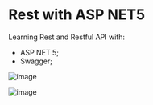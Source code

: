 # Rest with ASP NET5
Learning Rest and Restful API with:
- ASP NET 5;
- Swagger;

![image](https://user-images.githubusercontent.com/60905273/179379615-eb608466-8fa2-42f0-93c3-634ea9332a59.png)

![image](https://user-images.githubusercontent.com/60905273/179379625-7d162cfd-3bd4-4e7f-877f-9cdd11c8b167.png)
